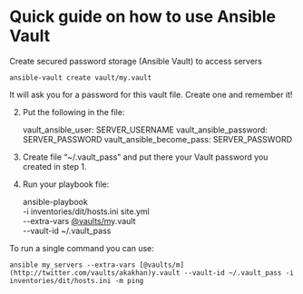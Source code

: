 
# Quick guide on how to use Ansible Vault

Create secured password storage (Ansible Vault) to access servers

    ansible-vault create vault/my.vault

It will ask you for a password for this vault file. Create one and remember it!

2. Put the following in the file:

    vault_ansible_user: SERVER_USERNAME
    vault_ansible_password: SERVER_PASSWORD
    vault_ansible_become_pass: SERVER_PASSWORD

3. Create file “~/.vault_pass” and put there your Vault password you created in step 1.

4. Run your playbook file:

    ansible-playbook   \
        -i inventories/dit/hosts.ini site.yml \
        --extra-vars [@vaults/m](http://twitter.com/vaults/akakhan)y.vault \
        --vault-id ~/.vault_pass

To run a single command you can use:

    ansible my_servers --extra-vars [@vaults/m](http://twitter.com/vaults/akakhan)y.vault --vault-id ~/.vault_pass -i inventories/dit/hosts.ini -m ping
